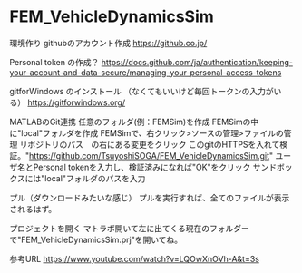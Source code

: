 # FEM_VehicleDynamicsSim

環境作り
githubのアカウント作成
https://github.co.jp/

Personal token の作成？
https://docs.github.com/ja/authentication/keeping-your-account-and-data-secure/managing-your-personal-access-tokens


gitforWindows のインストール
（なくてもいいけど毎回トークンの入力がいる）
https://gitforwindows.org/


MATLABのGit連携
任意のフォルダ(例：FEMSim)を作成
FEMSimの中に"local"フォルダを作成
FEMSimで、右クリック>ソースの管理>ファイルの管理
リポジトリのパス　の右にある変更をクリック
このgitのHTTPSを入れて検証。"https://github.com/TsuyoshiSOGA/FEM_VehicleDynamicsSim.git"
ユーザ名とPersonal tokenを入力し、検証済みになれば"OK"をクリック
サンドボックスには"local"フォルダのパスを入力

プル（ダウンロードみたいな感じ）
プルを実行すれば、全てのファイルが表示されるはず。

プロジェクトを開く
マトラボ開いて左に出てくる現在のフォルダーで"FEM_VehicleDynamicsSim.prj"を開いてね。

参考URL
https://www.youtube.com/watch?v=LQOwXnOVh-A&t=3s